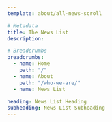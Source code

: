 ```yaml
---
template: about/all-news-scroll

# Metadata
title: The News List
description:

# Breadcrumbs
breadcrumbs:
  - name: Home
    path: "/"
  - name: About
    path: "/who-we-are/"
  - name: News List

heading: News List Heading
subheading: News List Subheading
---
```

